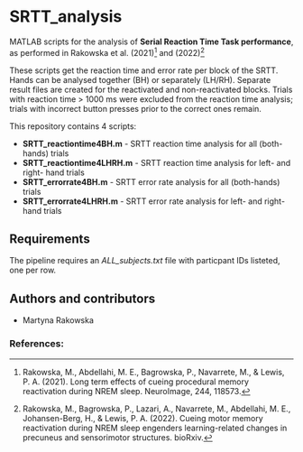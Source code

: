 # SRTT_analysis
MATLAB scripts for the analysis of **Serial Reaction Time Task performance**, as performed in Rakowska et al. (2021)[^1] and (2022)[^2]

These scripts get the reaction time and error rate per block of the SRTT. Hands can be analysed together (BH) or separately (LH/RH). Separate result files are created for the reactivated and non-reactivated blocks. Trials with reaction time > 1000 ms were excluded from the reaction time analysis; trials with incorrect button presses prior to the correct ones remain.

This repository contains 4 scripts:
- **SRTT_reactiontime4BH.m** - SRTT reaction time analysis for all (both-hands) trials
- **SRTT_reactiontime4LHRH.m** - SRTT reaction time analysis for left- and right- hand trials
- **SRTT_errorrate4BH.m** - SRTT error rate analysis for all (both-hands) trials
- **SRTT_errorrate4LHRH.m** - SRTT error rate analysis for left- and right- hand trials

## Requirements
The pipeline requires an *ALL_subjects.txt* file with particpant IDs listeted, one per row.

## Authors and contributors
* Martyna Rakowska

### References:

[^1]: Rakowska, M., Abdellahi, M. E., Bagrowska, P., Navarrete, M., & Lewis, P. A. (2021). Long term effects of cueing procedural memory reactivation during NREM sleep. NeuroImage, 244, 118573.

[^2]: Rakowska, M., Bagrowska, P., Lazari, A., Navarrete, M., Abdellahi, M. E., Johansen-Berg, H., & Lewis, P. A. (2022). Cueing motor memory reactivation during NREM sleep engenders learning-related changes in precuneus and sensorimotor structures. bioRxiv.
